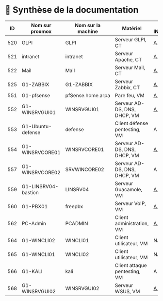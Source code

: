 # 📜 Synthèse de la documentation 

| ID  | Nom sur proxmox     | Nom sur la machine | Matériel                      | Statut INSTALL.md | Statut USER_GUIDE.md |
| --- | ------------------- | ------------------ | ----------------------------- | ----------------- | -------------------- |
| 520 | GLPI                | GLPI               | Serveur GLPI, CT              | [A jour ](https://github.com/WildCodeSchool/TSSR-2503-P3-G1-BuildYourInfra-BillU/blob/main/S07/S07_INSTALL.md)           | [A jour](https://github.com/WildCodeSchool/TSSR-2503-P3-G1-BuildYourInfra-BillU/blob/main/S07/S07_USER_GUIDE.md)               |
| 521 | intranet            | intranet           | Serveur Apache, CT            | [A jour](https://github.com/WildCodeSchool/TSSR-2503-P3-G1-BuildYourInfra-BillU/blob/main/S05/S05_INSTALL.md)            | [A jour](https://github.com/WildCodeSchool/TSSR-2503-P3-G1-BuildYourInfra-BillU/blob/main/S05/S05_USER_GUIDE.md)               |
| 522 | Mail                | Mail               | Serveur Mail, CT              | [A jour ](https://github.com/WildCodeSchool/TSSR-2503-P3-G1-BuildYourInfra-BillU/blob/main/S06/S06_INSTALL.md)           | [A jour ](https://github.com/WildCodeSchool/TSSR-2503-P3-G1-BuildYourInfra-BillU/blob/main/S06/S06_USER_GUIDE.md)              |
| 525 | G1-ZABBIX           | G1-ZABBIX          | Serveur Zabbix, CT            | [A jour ](https://github.com/WildCodeSchool/TSSR-2503-P3-G1-BuildYourInfra-BillU/blob/main/S05/S05_INSTALL.md)           | [A jour ](https://github.com/WildCodeSchool/TSSR-2503-P3-G1-BuildYourInfra-BillU/blob/main/S05/S05_USER_GUIDE.md)              |
| 551 | G1-pfsense          | pfSense.home.arpa  | Pare feu, VM                  | [A jour](https://github.com/WildCodeSchool/TSSR-2503-P3-G1-BuildYourInfra-BillU/blob/main/S04/S04_INSTALL.md)            | [A jour](https://github.com/WildCodeSchool/TSSR-2503-P3-G1-BuildYourInfra-BillU/blob/main/S04/S04_USER_GUIDE.md)               |
| 552 | G1-WINSRVGUI01      | WINSRVGUI01        | Serveur AD-DS, DNS, DHCP, VM  | [A jour ](https://github.com/WildCodeSchool/TSSR-2503-P3-G1-BuildYourInfra-BillU/blob/main/S02_03/S02_03_INSTALL.md)           | [A jour](https://github.com/WildCodeSchool/TSSR-2503-P3-G1-BuildYourInfra-BillU/blob/main/S02_03/S02_03_USER_GUIDE.md)               |
| 553 | G1-Ubuntu-defense   | defense            | Client défense pentesting, VM | A jour            | A jour               |
| 554 | G1-WINSRVCORE01     | WINSRVCORE01       | Serveur AD-DS, DNS, DHCP, VM  | [A jour ](https://github.com/WildCodeSchool/TSSR-2503-P3-G1-BuildYourInfra-BillU/blob/main/S02_03/S02_03_INSTALL.md)           | [A jour ](https://github.com/WildCodeSchool/TSSR-2503-P3-G1-BuildYourInfra-BillU/blob/main/S02_03/S02_03_USER_GUIDE.md)              |
| 557 | G1-WINSRVCORE02     | SRVWINCORE02       | Serveur AD-DS, DNS, DHCP, VM  | A jour            | A jour               |
| 559 | G1-LINSRV04-bastion | LINSRV04           | Serveur Guacamole, VM         | [A jour ](https://github.com/WildCodeSchool/TSSR-2503-P3-G1-BuildYourInfra-BillU/blob/main/S08/S08_INSTALL.md)           | [A jour](https://github.com/WildCodeSchool/TSSR-2503-P3-G1-BuildYourInfra-BillU/blob/main/S08/S08_USER_GUIDE.md)               |
| 560 | G1-PBX01            | freepbx            | Serveur VoIP, VM              | [A jour](https://github.com/WildCodeSchool/TSSR-2503-P3-G1-BuildYourInfra-BillU/blob/main/S06/S06_INSTALL.md)            | [A jour ](https://github.com/WildCodeSchool/TSSR-2503-P3-G1-BuildYourInfra-BillU/blob/main/S06/S06_USER_GUIDE.md)              |
| 562 | PC-Admin            | PCADMIN            | Client administration, VM     | [A jour ](https://github.com/WildCodeSchool/TSSR-2503-P3-G1-BuildYourInfra-BillU/blob/main/S07/S07_INSTALL.md)           | [A jour](https://github.com/WildCodeSchool/TSSR-2503-P3-G1-BuildYourInfra-BillU/blob/main/S07/S07_USER_GUIDE.md)               |
| 564 | G1-WINCLI02         | WINCLI01           | Client utilisateur, VM        | NA                | NA                   |
| 565 | G1-WINCLI01         | WINCLI02           | Client utilisateur, VM        | NA                | NA                   |
| 566 | G1-KALI             | kali               | Client attaque pentesting, VM | A jour            | A jour               |
| 568 | G1-WINSRVGUI02      | WINSRVGUI02        | Serveur WSUS, VM              | [A jour](https://github.com/WildCodeSchool/TSSR-2503-P3-G1-BuildYourInfra-BillU/blob/main/S07/S07_INSTALL.md)            | [A jour](https://github.com/WildCodeSchool/TSSR-2503-P3-G1-BuildYourInfra-BillU/blob/main/S07/S07_USER_GUIDE.md)               |
